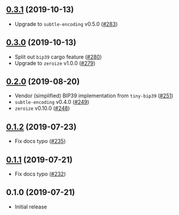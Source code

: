 ## [0.3.1] (2019-10-13)

- Upgrade to `subtle-encoding` v0.5.0 ([#283])

## [0.3.0] (2019-10-13)

- Split out `bip39` cargo feature ([#280])
- Upgrade to `zeroize` v1.0.0 ([#279])

## [0.2.0] (2019-08-20)

- Vendor (simplified) BIP39 implementation from `tiny-bip39` ([#251])
- `subtle-encoding` v0.4.0 ([#249])
- `zeroize` v0.10.0 ([#248])

## [0.1.2] (2019-07-23)

- Fix docs typo ([#235])

## [0.1.1] (2019-07-21)

- Fix docs typo ([#232])

## 0.1.0 (2019-07-21)

- Initial release

[0.3.1]: https://github.com/iqlusioninc/crates/pull/284
[#283]: https://github.com/iqlusioninc/crates/pull/283
[0.3.0]: https://github.com/iqlusioninc/crates/pull/281
[#280]: https://github.com/iqlusioninc/crates/pull/280
[#279]: https://github.com/iqlusioninc/crates/pull/279
[0.2.0]: https://github.com/iqlusioninc/crates/pull/252
[#251]: https://github.com/iqlusioninc/crates/pull/251
[#249]: https://github.com/iqlusioninc/crates/pull/249
[#248]: https://github.com/iqlusioninc/crates/pull/248
[0.1.2]: https://github.com/iqlusioninc/crates/pull/236
[#235]: https://github.com/iqlusioninc/crates/pull/235
[0.1.1]: https://github.com/iqlusioninc/crates/pull/233
[#232]: https://github.com/iqlusioninc/crates/pull/232

